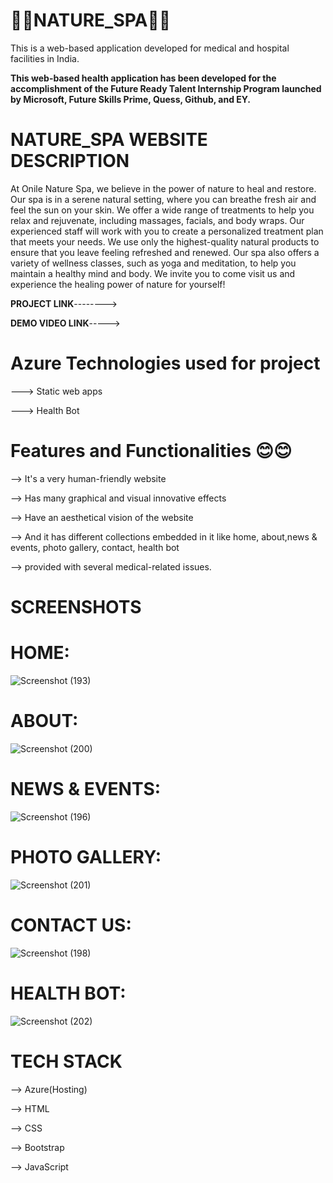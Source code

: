# 💫💫NATURE_SPA💫💫 
This is a web-based application developed for medical and hospital facilities in India.

**This web-based health application has been developed for the accomplishment of the Future Ready Talent Internship Program launched by Microsoft, Future Skills Prime, Quess, Github, and EY.**

# NATURE_SPA WEBSITE DESCRIPTION
 At Onile Nature Spa, we believe in the power of nature to heal and restore. Our spa is in a serene natural setting, where you can breathe fresh air and feel the sun on your skin. We offer a wide range of treatments to help you relax and rejuvenate, including massages, facials, and body wraps. Our experienced staff will work with you to create a personalized treatment plan that meets your needs. We use only the highest-quality natural products to ensure that you leave feeling refreshed and renewed. Our spa also offers a variety of wellness classes, such as yoga and meditation, to help you maintain a healthy mind and body. We invite you to come visit us and experience the healing power of nature for yourself!

**PROJECT LINK**-------->

**DEMO VIDEO LINK**----->

# Azure Technologies used for project

---> Static web apps

---> Health Bot

# Features and Functionalities 😊😊

--> It's a very human-friendly website 

--> Has many graphical and visual innovative effects

--> Have an aesthetical vision of the website 

--> And it has different collections embedded in it like home, about,news & events, photo gallery, contact, health bot 

--> provided with several medical-related issues.

# SCREENSHOTS

# HOME:

![Screenshot (193)](https://github.com/Medisetti-Nandini2003/Nature_spa-/assets/103932228/a6ff1b3d-6486-46f0-bbd2-75497d7f1003)

# ABOUT:

![Screenshot (200)](https://github.com/Medisetti-Nandini2003/Nature_spa-/assets/103932228/5222fe9e-e618-48a6-a73e-57a93fa8ae50)

# NEWS & EVENTS:

![Screenshot (196)](https://github.com/Medisetti-Nandini2003/Nature_spa-/assets/103932228/d835a277-6d7f-4808-bf66-932676804d69)

# PHOTO GALLERY:

![Screenshot (201)](https://github.com/Medisetti-Nandini2003/Nature_spa-/assets/103932228/28bc0920-d8b2-4b76-afdf-5ded6b485d51)

# CONTACT US:

![Screenshot (198)](https://github.com/Medisetti-Nandini2003/Nature_spa-/assets/103932228/332cea57-20f9-4557-b9ab-310691cc6712)

# HEALTH BOT:

![Screenshot (202)](https://github.com/Medisetti-Nandini2003/Nature_spa-/assets/103932228/12fa5888-0e77-4088-bb3d-2ea2e4c51883)

# TECH STACK

--> Azure(Hosting) 

--> HTML 

--> CSS 

--> Bootstrap 

--> JavaScript
